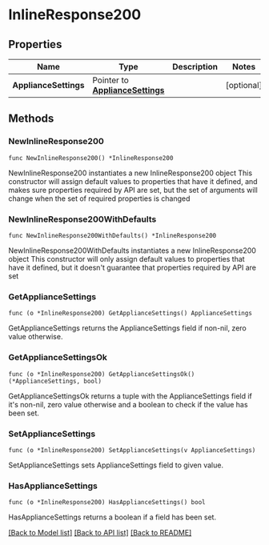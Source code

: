 # InlineResponse200

## Properties

Name | Type | Description | Notes
------------ | ------------- | ------------- | -------------
**ApplianceSettings** | Pointer to [**ApplianceSettings**](applianceSettings.md) |  | [optional] 

## Methods

### NewInlineResponse200

`func NewInlineResponse200() *InlineResponse200`

NewInlineResponse200 instantiates a new InlineResponse200 object
This constructor will assign default values to properties that have it defined,
and makes sure properties required by API are set, but the set of arguments
will change when the set of required properties is changed

### NewInlineResponse200WithDefaults

`func NewInlineResponse200WithDefaults() *InlineResponse200`

NewInlineResponse200WithDefaults instantiates a new InlineResponse200 object
This constructor will only assign default values to properties that have it defined,
but it doesn't guarantee that properties required by API are set

### GetApplianceSettings

`func (o *InlineResponse200) GetApplianceSettings() ApplianceSettings`

GetApplianceSettings returns the ApplianceSettings field if non-nil, zero value otherwise.

### GetApplianceSettingsOk

`func (o *InlineResponse200) GetApplianceSettingsOk() (*ApplianceSettings, bool)`

GetApplianceSettingsOk returns a tuple with the ApplianceSettings field if it's non-nil, zero value otherwise
and a boolean to check if the value has been set.

### SetApplianceSettings

`func (o *InlineResponse200) SetApplianceSettings(v ApplianceSettings)`

SetApplianceSettings sets ApplianceSettings field to given value.

### HasApplianceSettings

`func (o *InlineResponse200) HasApplianceSettings() bool`

HasApplianceSettings returns a boolean if a field has been set.


[[Back to Model list]](../README.md#documentation-for-models) [[Back to API list]](../README.md#documentation-for-api-endpoints) [[Back to README]](../README.md)


